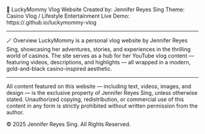 🎰 LuckyMommy Vlog Website
Created by: Jennifer Reyes Sing
Theme: Casino Vlog / Lifestyle Entertainment
Live Demo: https://.github.io/luckymommy-vlog

---

🪄 Overview
LuckyMommy is a personal vlog website by Jennifer Reyes Sing, showcasing her adventures, stories, and experiences in the thrilling world of casinos.
The site serves as a hub for her YouTube vlog content — featuring videos, descriptions, and highlights — all wrapped in a modern, gold-and-black casino-inspired aesthetic.

---

All content featured on this website — including text, videos, images, and design — is the exclusive property of Jennifer Reyes Sing, unless otherwise stated. Unauthorized copying, redistribution, or commercial use of this content in any form is strictly prohibited without written permission from the author.

© 2025 Jennifer Reyes Sing. All Rights Reserved.
